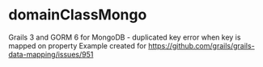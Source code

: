 # domainClassMongo
Grails 3 and GORM 6 for MongoDB - duplicated key error when key is mapped on property
Example created for https://github.com/grails/grails-data-mapping/issues/951
